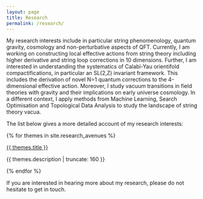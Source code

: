 ```yaml
---
layout: page
title: Research
permalink: /research/
---
```


My research interests include in particular string phenomenology, quantum gravity, cosmology and non-perturbative aspects of QFT. Currently, I am working on constructing local effective actions from string theory including higher derivative and string loop corrections in 10 dimensions. Further, I am interested in understanding the systematics of Calabi-Yau orientifold compactifications, in particular an SL(2,Z) invariant framework. This includes the derivation of novel N=1 quantum corrections to the 4-dimensional effective action. Moreover, I study vacuum transitions in field theories with gravity and their implications on early universe cosmology. In a different context, I apply methods from Machine Learning, Search Optimisation and Topological Data Analysis to study the landscape of string theory vacua.

The list below gives a more detailed account of my research interests:

{% for themes in site.research_avenues %}

<a href="{{ themes.url | prepend: site.baseurl }}">
    {{ themes.title }}
</a>

<p class="post-excerpt">{{ themes.description | truncate: 160 }}</p>

{% endfor %}

If you are interested in hearing more about my research, please do not hesitate to get in touch.


